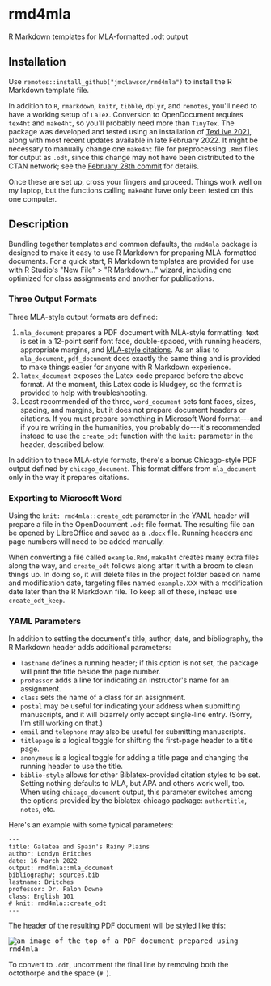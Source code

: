 # rmd4mla
R Markdown templates for MLA-formatted .odt output

## Installation
Use `remotes::install_github("jmclawson/rmd4mla")` to install the R Markdown template file.

In addition to `R`, `rmarkdown`, `knitr`, `tibble`, `dplyr`, and `remotes`, you'll need to have a working setup of `LaTeX`. Conversion to OpenDocument requires `tex4ht` and `make4ht`, so you'll probably need more than `TinyTex`. The package was developed and tested using an installation of [TexLive 2021](https://www.tug.org/texlive/), along with most recent updates available in late February 2022. It might be necessary to manually change one `make4ht` file for preprocessing `.Rmd` files for output as `.odt`, since this change may not have been distributed to the CTAN network; see the [February 28th commit](https://github.com/michal-h21/make4ht/commit/a7ed9e73948ce8fd9749e94bd84a7607cca07f9c) for details.

Once these are set up, cross your fingers and proceed. Things work well on my laptop, but the functions calling `make4ht` have only been tested on this one computer.

## Description
Bundling together templates and common defaults, the `rmd4mla` package is designed to make it easy to use R Markdown for preparing MLA-formatted documents. For a quick start, R Markdown templates are provided for use with R Studio's "New File" > "R Markdown..." wizard, including one optimized for class assignments and another for publications.

### Three Output Formats
Three MLA-style output formats are defined:

1. `mla_document` prepares a PDF document with MLA-style formatting: text is set in a 12-point serif font face, double-spaced, with running headers, appropriate margins, and [MLA-style citations](https://ctan.org/pkg/biblatex-mla). As an alias to `mla_document`, `pdf_document` does exactly the same thing and is provided to make things easier for anyone with R Markdown experience.
2. `latex_document` exposes the Latex code prepared before the above format. At the moment, this Latex code is kludgey, so the format is provided to help with troubleshooting.
3. Least recommended of the three, `word_document` sets font faces, sizes, spacing, and margins, but it does not prepare document headers or citations. If you must prepare something in Microsoft Word format---and if you're writing in the humanities, you probably do---it's recommended instead to use the `create_odt` function with the `knit:` parameter in the header, described below.

In addition to these MLA-style formats, there's a bonus Chicago-style PDF output defined by `chicago_document`. This format differs from `mla_document` only in the way it prepares citations.

### Exporting to Microsoft Word

Using the `knit: rmd4mla::create_odt` parameter in the YAML header will prepare a file in the OpenDocument `.odt` file format. The resulting file can be opened by LibreOffice and saved as a `.docx` file. Running headers and page numbers will need to be added manually.

When converting a file called `example.Rmd`, `make4ht` creates many extra files along the way, and `create_odt` follows along after it with a broom to clean things up. In doing so, it will delete files in the project folder based on name and modification date, targeting files named `example.XXX` with a modification date later than the R Markdown file. To keep all of these, instead use `create_odt_keep`.

### YAML Parameters
In addition to setting the document's title, author, date, and bibliography, the R Markdown header adds additional parameters: 

- `lastname` defines a running header; if this option is not set, the package will print the title beside the page number.
- `professor` adds a line for indicating an instructor's name for an assignment.
- `class` sets the name of a class for an assignment.
- `postal` may be useful for indicating your address when submitting manuscripts, and it will bizarrely only accept single-line entry. (Sorry, I'm still working on that.)
- `email` and `telephone` may also be useful for submitting manuscripts.
- `titlepage` is a logical toggle for shifting the first-page header to a title page.
- `anonymous` is a logical toggle for adding a title page and changing the running header to use the title.
- `biblio-style` allows for other Biblatex-provided citation styles to be set. Setting nothing defaults to MLA, but APA and others work well, too. When using `chicago_document` output, this parameter switches among the options provided by the biblatex-chicago package: `authortitle`, `notes`, etc.

Here's an example with some typical parameters:

```
---
title: Galatea and Spain's Rainy Plains
author: Londyn Britches
date: 16 March 2022
output: rmd4mla::mla_document
bibliography: sources.bib
lastname: Britches
professor: Dr. Falon Downe
class: English 101
# knit: rmd4mla::create_odt
---
```

The header of the resulting PDF document will be styled like this:

<kbd>
  <img src="https://jmclawson.net/rmd4mla_header.png", alt="an image of the top of a PDF document prepared using rmd4mla">
</kbd>


To convert to `.odt`, uncomment the final line by removing both the octothorpe and the space (`# `).
